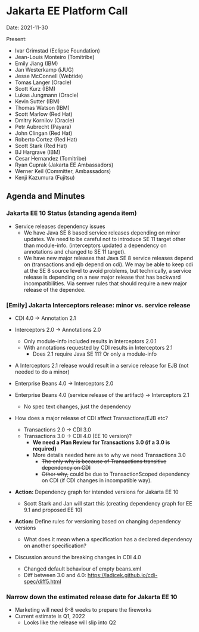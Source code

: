 # Jakarta EE Platform Call

Date: 2021-11-30

Present:

- Ivar Grimstad (Eclipse Foundation)
- Jean-Louis Monteiro (Tomitribe)
- Emily Jiang (IBM)
- Jan Westerkamp (iJUG)
- Jesse McConnell (Webtide)
- Tomas Langer (Oracle)
- Scott Kurz (IBM)
- Lukas Jungmann (Oracle)
- Kevin Sutter (IBM)
- Thomas Watson (IBM)
- Scott Marlow (Red Hat)
- Dmitry Kornilov (Oracle)
- Petr Aubrecht (Payara)
- John Clingan (Red Hat)
- Roberto Cortez (Red Hat)
- Scott Stark (Red Hat)
- BJ Hargrave (IBM)
- Cesar Hernandez (Tomitribe)
- Ryan Cuprak (Jakarta EE Ambassadors)
- Werner Keil (Committer, Ambassadors)
- Kenji Kazumura (Fujitsu)

## Agenda and Minutes

### Jakarta EE 10 Status (standing agenda item)

* Service releases dependency issues
    * We have Java SE 8 based service releases depending on minor updates. We need to be careful not to introduce SE 11 target other than module-info. (interceptors updated a dependency on annotations and changed to SE 11 target).
    * We have new major releases that Java SE 8 service releases depend on (transactions and ejb depend on cdi). We may be able to keep cdi at the SE 8 source level to avoid problems, but technically, a service release is depending on a new major release that has backward incompatibilities. Via semver rules that should require a new major release of the dependee.

### [Emily] Jakarta Interceptors release: minor vs. service release

* CDI 4.0 -> Annotation 2.1

* Interceptors 2.0 -> Annotations 2.0
    * Only module-info included results in Interceptors 2.0.1
    * With annotations requested by CDI results in Interceptors 2.1
        * Does 2.1 require Java SE 11? Or only a module-info
* A Interceptors 2.1 release would result in a service release for EJB (not needed to do a minor)

* Enterprise Beans 4.0 -> Interceptors 2.0

* Enterprise Beans 4.0 (service release of the artifact) -> Interceptors 2.1
    * No spec text changes, just the dependency

* How does a major release of CDI affect Transactions/EJB etc?
    * Transactions 2.0 -> CDI 3.0
    * Transactions 3.0 -> CDI 4.0 (EE 10 version)?
        * **We need a Plan Review for Transactions 3.0 (if a 3.0 is required)**
        * More details needed here as to why we need Transactions 3.0
            * ~~The only why is because of Transactions transitive dependency on CDI~~
            * ~~Other why,~~ could be due to TransactionScoped dependency on CDI (if CDI changes in incompatible way).

* **Action:** Dependency graph for intended versions for Jakarta EE 10
    * Scott Stark and Jan will start this (creating dependency graph for EE 9.1 and proposed EE 10)

* **Action:** Define rules for versioning based on changing dependency versions
    * What does it mean when a specification has a declared dependency on another specification?

* Discussion around the breaking changes in CDI 4.0
    * Changed default behaviour of empty beans.xml
    * Diff between 3.0 and 4.0: https://ladicek.github.io/cdi-spec/diff5.html 

### Narrow down the estimated release date for Jakarta EE 10

* Marketing will need 6-8 weeks to prepare the fireworks
* Current estimate is Q1, 2022
    * Looks like the release will slip into Q2
